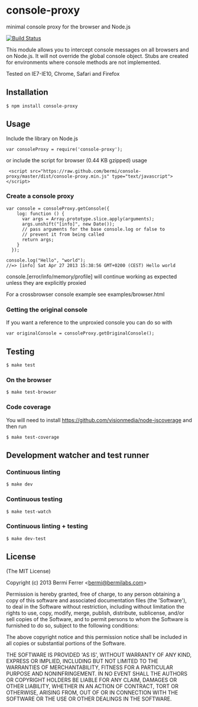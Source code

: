 # console-proxy

minimal console proxy for the browser and Node.js

[![Build Status](https://secure.travis-ci.org/bermi/console-proxy.png?branch=master)](http://travis-ci.org/bermi/console-proxy)

This module allows you to intercept console messages on all browsers
and on Node.js. It will not override the global console object.
Stubs are created for environments where console methods are not implemented.

Tested on IE7-IE10, Chrome, Safari and Firefox

## Installation

    $ npm install console-proxy

## Usage

Include the library on Node.js

    var consoleProxy = require('console-proxy');

or include the script for browser (0.44 KB gzipped) usage

     <script src="https://raw.github.com/bermi/console-proxy/master/dist/console-proxy.min.js" type="text/javascript"></script>


### Create a console proxy

    var console = consoleProxy.getConsole({
        log: function () {
          var args = Array.prototype.slice.apply(arguments);
          args.unshift("[info]", new Date());
          // pass arguments for the base console.log or false to
          // prevent it from being called
          return args;
        }
      });

    console.log("Hello", "world");
    //=> [info] Sat Apr 27 2013 15:38:56 GMT+0200 (CEST) Hello world

console.[error/info/memory/profile] will continue working as expected unless they
are explicitly proxied


For a crossbrowser console example see examples/browser.html

### Getting the original console

If you want a reference to the unproxied console you can do so with

    var originalConsole = consoleProxy.getOriginalConsole();

## Testing

    $ make test

### On the browser

    $ make test-browser

### Code coverage

You will need to install https://github.com/visionmedia/node-jscoverage
and then run

    $ make test-coverage

## Development watcher and test runner

### Continuous linting

    $ make dev

### Continuous testing

    $ make test-watch

### Continuous linting + testing

    $ make dev-test


## License

(The MIT License)

Copyright (c) 2013 Bermi Ferrer &lt;bermi@bermilabs.com&gt;

Permission is hereby granted, free of charge, to any person obtaining
a copy of this software and associated documentation files (the
'Software'), to deal in the Software without restriction, including
without limitation the rights to use, copy, modify, merge, publish,
distribute, sublicense, and/or sell copies of the Software, and to
permit persons to whom the Software is furnished to do so, subject to
the following conditions:

The above copyright notice and this permission notice shall be
included in all copies or substantial portions of the Software.

THE SOFTWARE IS PROVIDED 'AS IS', WITHOUT WARRANTY OF ANY KIND,
EXPRESS OR IMPLIED, INCLUDING BUT NOT LIMITED TO THE WARRANTIES OF
MERCHANTABILITY, FITNESS FOR A PARTICULAR PURPOSE AND NONINFRINGEMENT.
IN NO EVENT SHALL THE AUTHORS OR COPYRIGHT HOLDERS BE LIABLE FOR ANY
CLAIM, DAMAGES OR OTHER LIABILITY, WHETHER IN AN ACTION OF CONTRACT,
TORT OR OTHERWISE, ARISING FROM, OUT OF OR IN CONNECTION WITH THE
SOFTWARE OR THE USE OR OTHER DEALINGS IN THE SOFTWARE.